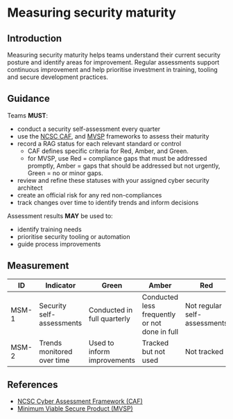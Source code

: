 # Measuring security maturity

## Introduction

Measuring security maturity helps teams understand their current security posture and identify areas for improvement. Regular assessments support continuous improvement and help prioritise investment in training, tooling and secure development practices.

## Guidance

Teams **MUST**:

- conduct a security self-assessment every quarter
- use the [NCSC CAF][1], and [MVSP][2] frameworks to assess their maturity
- record a RAG status for each relevant standard or control
  - CAF defines specific criteria for Red, Amber, and Green.
  - for MVSP, use Red = compliance gaps that must be addressed promptly, Amber = gaps that should be addressed but not urgently, Green = no or minor gaps.
- review and refine these statuses with your assigned cyber security architect
- create an official risk for any red non-compliances
- track changes over time to identify trends and inform decisions

Assessment results **MAY** be used to:

- identify training needs
- prioritise security tooling or automation
- guide process improvements

## Measurement

| ID    | Indicator                  | Green                       | Amber                                         | Red                          |
| ----- | -------------------------- | --------------------------- | --------------------------------------------- | ---------------------------- |
| MSM-1 | Security self-assessments  | Conducted in full quarterly | Conducted less frequently or not done in full | Not regular self-assessments |
| MSM-2 | Trends monitored over time | Used to inform improvements | Tracked but not used                          | Not tracked                  |

## References

- [NCSC Cyber Assessment Framework (CAF)][1]
- [Minimum Viable Secure Product (MVSP)][2]

[1]: https://www.ncsc.gov.uk/collection/caf
[2]: https://mvsp.dev
